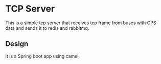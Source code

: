# TCP Server

This is a simple tcp server that receives tcp frame from buses with GPS 
 data and sends it to redis and rabbitmq. 
 
## Design

It is a Spring boot app using camel. 
